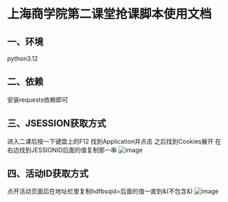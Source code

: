 # 上海商学院第二课堂抢课脚本使用文档
## 一、环境
python3.12
## 二、依赖
安装requests依赖即可
## 三、JSESSION获取方式
进入二课后按一下键盘上的F12
找到Application并点击
之后找到Cookies展开
在右边找到JESSIONID后面的值复制那一串
![image](https://github.com/user-attachments/assets/dc662de2-72e8-49f8-887e-270e42f93788)
## 四、活动ID获取方式
点开活动页面后在地址栏里复制hdfbsqid=后面的值一直到&(不包含&)
![image](https://github.com/user-attachments/assets/ad1e8f25-ca09-4036-98b1-1dd9627a6679)




